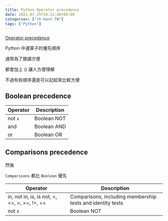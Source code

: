 ```yaml
---
title: Python Operator precedence
date: 2021-07-25T19:12:48+09:00
categories: ["zh-Hant-TW"]
tags: ["Python"]
---
```

[Operator precedence](https://docs.python.org/3/reference/expressions.html#operator-precedence)

Python 中運算子的優先順序

通常為了閱讀方便

都會加上 () 讓人方便理解

不過有些順序還是可以記起來比較方便

## Boolean precedence

|Operator|Description|
|--|--|
|not `x`|Boolean NOT|
|and|Boolean AND|
|or|Boolean OR|

## Comparisons precedence

然後

`Comparisons` 都比 `Boolean` 優先

|Operator|Description|
|--|--|
|in, not in, is, is not, <, <=, >, >=, !=, ==|Comparisons, including membership tests and identity tests|
|not `x`|Boolean NOT|
